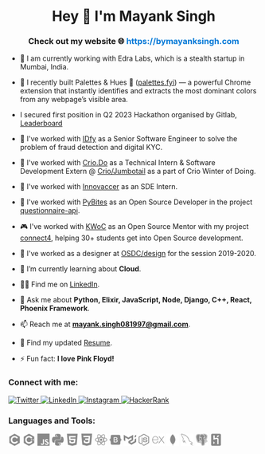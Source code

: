 <h1 align="center">Hey 👋 I'm Mayank Singh</h1>

<h3 align="center">
  Check out my website 🌐 <a href="https://bymayanksingh.com/" target="_blank" style="color: #0078D7; text-decoration: none; font-weight: bold;">https://bymayanksingh.com</a>
</h3>

- 📜  I am currently working with Edra Labs, which is a stealth startup in Mumbai, India.

- 📜  I recently built Palettes & Hues 🎨 ([palettes.fyi](http://palettes.fyi/)) — a powerful Chrome extension that instantly identifies and extracts the most dominant colors from any webpage’s visible area.

- I secured first position in Q2 2023 Hackathon organised by Gitlab, [Leaderboard](https://gitlab-community.gitlab.io/community-projects/merge-request-leaderboard/?&createdAfter=2023-07-09&createdBefore=2023-07-16&mergedBefore=2023-08-16&label=Hackathon)

- 📜  I've worked with [IDfy](https://www.idfy.com/) as a Senior Software Engineer to solve the problem of fraud detection and digital KYC.

- 📜  I've worked with [Crio.Do](https://www.crio.do/) as a Technical Intern & Software Development Extern @ [Crio/Jumbotail](https://www.crio.do/crio-winter-of-doing/) as a part of Crio Winter of Doing.

- 🏥  I've worked with [Innovaccer](https://innovaccer.com/) as an SDE Intern.

- 🔭  I've worked with [PyBites](https://codechalleng.es/) as an Open Source Developer in the project [questionnaire-api](https://github.com/PyBites-Open-Source/questionnaire-api).

- 🎮  I've worked with [KWoC](https://kwoc.kossiitkgp.org/) as an Open Source Mentor with my project [connect4](https://github.com/bymayanksingh/connect4), helping 30+ students get into Open Source development.

- 🎨  I've worked as a designer at [OSDC/design](https://github.com/osdc/design) for the session 2019-2020.

- 🌱  I’m currently learning about **Cloud**.

- 👨‍💻  Find me on [LinkedIn](https://www.linkedin.com/in/bymayanksingh/).

- 💬  Ask me about **Python, Elixir, JavaScript, Node, Django, C++, React, Phoenix Framework**.

- 📫  Reach me at **mayank.singh081997@gmail.com**.

- 📄  Find my updated [Resume](https://drive.google.com/file/d/1KFrWBTHO5dlHXcP-TZhlsuUhV4SvIqBo/view).

- ⚡ Fun fact: **I love Pink Floyd!**

<h3 align="left">Connect with me:</h3>
<p align="left">
  <a href="https://twitter.com/bymayanksingh" target="_blank">
    <img src="https://img.shields.io/badge/Twitter-%231DA1F2.svg?style=for-the-badge&logo=Twitter&logoColor=white" alt="Twitter" />
  </a>
  <a href="https://linkedin.com/in/bymayanksingh" target="_blank">
    <img src="https://img.shields.io/badge/LinkedIn-%230077B5.svg?style=for-the-badge&logo=LinkedIn&logoColor=white" alt="LinkedIn" />
  </a>
  <a href="https://www.instagram.com/mayanksingh081/" target="_blank">
    <img src="https://img.shields.io/badge/Instagram-%23E4405F.svg?style=for-the-badge&logo=Instagram&logoColor=white" alt="Instagram" />
  </a>
  <a href="https://www.hackerrank.com/mayanksingh01" target="_blank">
    <img src="https://img.shields.io/badge/HackerRank-%232EC866.svg?style=for-the-badge&logo=HackerRank&logoColor=white" alt="HackerRank" />
  </a>
</p>

<h3 align="left">Languages and Tools:</h3>
<a href="https://www.learn-c.org" target="_blank" rel="noreferrer noopener"><img src="https://raw.githubusercontent.com/0xShapeShifter/dev-story/master/public/images/skills/core/c.svg" alt="C" width="25" height="25" /></a> <a href="https://cplusplus.com" target="_blank" rel="noreferrer noopener"><img src="https://raw.githubusercontent.com/0xShapeShifter/dev-story/master/public/images/skills/core/cplus.svg" alt="C++" width="25" height="25" /></a> <a href="https://www.javascript.com" target="_blank" rel="noreferrer noopener"><img src="https://raw.githubusercontent.com/0xShapeShifter/dev-story/master/public/images/skills/core/javascript.svg" alt="JavaScript" width="25" height="25" /></a> <a href="https://www.python.org" target="_blank" rel="noreferrer noopener"><img src="https://raw.githubusercontent.com/0xShapeShifter/dev-story/master/public/images/skills/core/python.svg" alt="Python" width="25" height="25" /></a>  <a href="https://html.com/html5/" target="_blank" rel="noreferrer noopener"><img src="https://raw.githubusercontent.com/0xShapeShifter/dev-story/master/public/images/skills/frontend/html5.svg" alt="HTML5" width="25" height="25" /></a> <a href="https://css3.com" target="_blank" rel="noreferrer noopener"><img src="https://raw.githubusercontent.com/0xShapeShifter/dev-story/master/public/images/skills/frontend/css3.svg" alt="CSS3" width="25" height="25" /></a> <a href="https://reactjs.org" target="_blank" rel="noreferrer noopener"><img src="https://raw.githubusercontent.com/0xShapeShifter/dev-story/master/public/images/skills/frontend/react.svg" alt="React" width="25" height="25" /></a> <a href="https://getbootstrap.com" target="_blank" rel="noreferrer noopener"><img src="https://raw.githubusercontent.com/0xShapeShifter/dev-story/master/public/images/skills/frontend/bootstrap.svg" alt="Bootstrap" width="25" height="25" /></a> <a href="https://mui.com/material-ui/" target="_blank" rel="noreferrer noopener"><img src="https://raw.githubusercontent.com/0xShapeShifter/dev-story/master/public/images/skills/frontend/mui.svg" alt="Material UI" width="25" height="25" /></a>  <a href="https://nodejs.org" target="_blank" rel="noreferrer noopener"><img src="https://raw.githubusercontent.com/0xShapeShifter/dev-story/master/public/images/skills/backend/nodejs.svg" alt="NodeJS" width="25" height="25" /></a> <a href="http://expressjs.com" target="_blank" rel="noreferrer noopener"><img src="https://raw.githubusercontent.com/0xShapeShifter/dev-story/master/public/images/skills/backend/express.svg" alt="Express" width="25" height="25" /></a> <a href="https://www.mongodb.com" target="_blank" rel="noreferrer noopener"><img src="https://raw.githubusercontent.com/0xShapeShifter/dev-story/master/public/images/skills/backend/mongodb.svg" alt="Mongo DB" width="25" height="25" /></a> <a href="https://www.mysql.com" target="_blank" rel="noreferrer noopener"><img src="https://raw.githubusercontent.com/0xShapeShifter/dev-story/master/public/images/skills/backend/mysql.svg" alt="MySQL" width="25" height="25" /></a> <a href="https://www.postgresql.org" target="_blank" rel="noreferrer noopener"><img src="https://raw.githubusercontent.com/0xShapeShifter/dev-story/master/public/images/skills/backend/postgresql.svg" alt="PostgreSQL" width="25" height="25" /></a> <a href="https://www.heroku.com" target="_blank" rel="noreferrer noopener"><img src="https://raw.githubusercontent.com/0xShapeShifter/dev-story/master/public/images/skills/backend/heroku.svg" alt="Heroku" width="25" height="25" /></a> 
